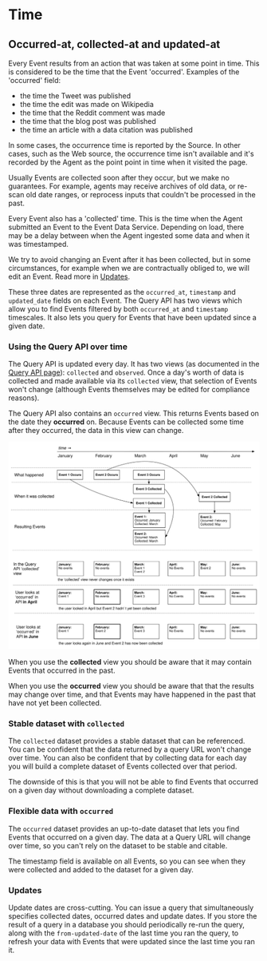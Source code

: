 # Time

<a name="concept-timescales"></a>
## Occurred-at, collected-at and updated-at

Every Event results from an action that was taken at some point in time. This is considered to be the time that the Event 'occurred'. Examples of the 'occurred' field:

 - the time the Tweet was published
 - the time the edit was made on Wikipedia
 - the time that the Reddit comment was made
 - the time that the blog post was published
 - the time an article with a data citation was published

In some cases, the occurrence time is reported by the Source. In other cases, such as the Web source, the occurrence time isn't available and it's recorded by the Agent as the point point in time when it visited the page.

Usually Events are collected soon after they occur, but we make no guarantees. For example, agents may receive archives of old data, or re-scan old date ranges, or reprocess inputs that couldn't be processed in the past.

Every Event also has a 'collected' time. This is the time when the Agent submitted an Event to the Event Data Service. Depending on load, there may be a delay between when the Agent ingested some data and when it was timestamped. 

We try to avoid changing an Event after it has been collected, but in some circumstances, for example when we are contractually obliged to, we will edit an Event. Read more in [Updates](/data/updates). 

These three dates are represented as the `occurred_at`, `timestamp` and `updated_date` fields on each Event. The Query API has two views which allow you to find Events filtered by both `occurred_at` and `timestamp` timescales. It also lets you query for Events that have been updated since a given date.

### Using the Query API over time

The Query API is updated every day. It has two views (as documented in the [Query API page](../service/query-api)): `collected` and `observed`. Once a day's worth of data is collected and made available via its `collected` view, that selection of Events won't change (although Events themselves may be edited for compliance reasons). 

The Query API also contains an `occurred` view. This returns Events based on the date they **occurred** on. Because Events can be collected some time after they occurred, the data in this view can change.

<img src="../../images/occurred-collected-timeline.svg" alt="Occurred at vs Collected at" class="img-responsive">

When you use the **collected** view you should be aware that it may contain Events that occurred in the past.

When you use the **occurred** view you should be aware that that the results may change over time, and that Events may have happened in the past that have not yet been collected.

### Stable dataset with `collected`

The `collected` dataset provides a stable dataset that can be referenced. You can be confident that the data returned by a query URL won't change over time. You can also be confident that by collecting data for each day you will build a complete dataset of Events collected over that period.

The downside of this is that you will not be able to find Events that occurred on a given day without downloading a complete dataset.

### Flexible data with `occurred`

The `occurred` dataset provides an up-to-date dataset that lets you find Events that occurred on a given day. The data at a Query URL will change over time, so you can't rely on the dataset to be stable and citable.

The timestamp field is available on all Events, so you can see when they were collected and added to the dataset for a given day.

### Updates

Update dates are cross-cutting. You can issue a query that simultaneously specifies collected dates, occurred dates and update dates. If you store the result of a query in a database you should periodically re-run the query, along with the `from-updated-date` of the last time you ran the query, to refresh your data with Events that were updated since the last time you ran it.